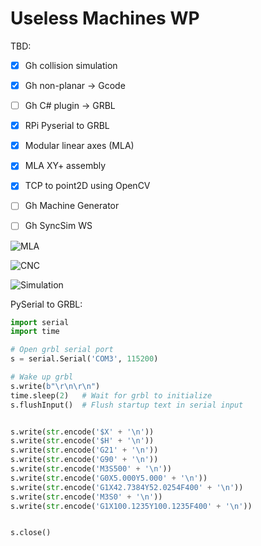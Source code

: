 # Useless Machines WP

TBD:
- [x] Gh collision simulation
- [x] Gh non-planar -> Gcode
- [ ] Gh C# plugin -> GRBL
- [x] RPi Pyserial to GRBL  
- [x] Modular linear axes (MLA)
- [x] MLA XY+ assembly
- [x] TCP to point2D using OpenCV
- [ ] Gh Machine Generator
- [ ] Gh SyncSim WS


![MLA](imgs/MLA.jpg)

![CNC](imgs/cnc-shield.jpg)

![Simulation](imgs/gh-sim.gif)


PySerial to GRBL:

```python
import serial
import time

# Open grbl serial port
s = serial.Serial('COM3', 115200)

# Wake up grbl
s.write(b"\r\n\r\n")
time.sleep(2)   # Wait for grbl to initialize 
s.flushInput()  # Flush startup text in serial input


s.write(str.encode('$X' + '\n'))
s.write(str.encode('$H' + '\n'))
s.write(str.encode('G21' + '\n'))
s.write(str.encode('G90' + '\n'))
s.write(str.encode('M3S500' + '\n'))
s.write(str.encode('G0X5.000Y5.000' + '\n'))
s.write(str.encode('G1X42.7384Y52.0254F400' + '\n'))
s.write(str.encode('M3S0' + '\n'))
s.write(str.encode('G1X100.1235Y100.1235F400' + '\n'))


s.close()    

```
